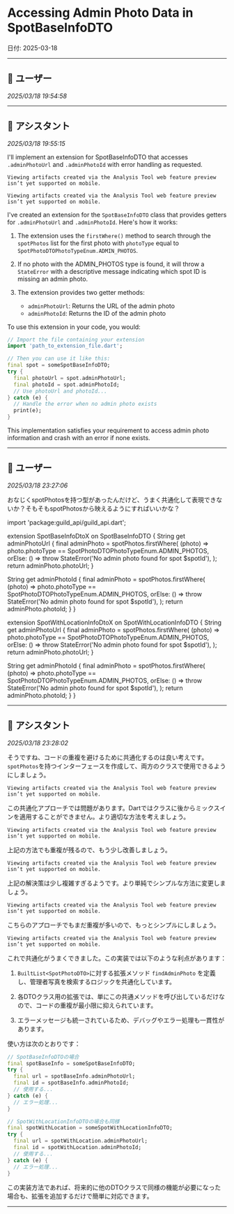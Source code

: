 # Accessing Admin Photo Data in SpotBaseInfoDTO

日付: 2025-03-18

---

## 👤 ユーザー
*2025/03/18 19:54:58*



---

## 🤖 アシスタント
*2025/03/18 19:55:15*

I'll implement an extension for SpotBaseInfoDTO that accesses `.adminPhotoUrl` and `.adminPhotoId` with error handling as requested.
```
Viewing artifacts created via the Analysis Tool web feature preview isn’t yet supported on mobile.
```


```
Viewing artifacts created via the Analysis Tool web feature preview isn’t yet supported on mobile.
```



I've created an extension for the `SpotBaseInfoDTO` class that provides getters for `.adminPhotoUrl` and `.adminPhotoId`. Here's how it works:

1. The extension uses the `firstWhere()` method to search through the `spotPhotos` list for the first photo with `photoType` equal to `SpotPhotoDTOPhotoTypeEnum.ADMIN_PHOTOS`.

2. If no photo with the ADMIN_PHOTOS type is found, it will throw a `StateError` with a descriptive message indicating which spot ID is missing an admin photo.

3. The extension provides two getter methods:
   - `adminPhotoUrl`: Returns the URL of the admin photo
   - `adminPhotoId`: Returns the ID of the admin photo

To use this extension in your code, you would:

```dart
// Import the file containing your extension
import 'path_to_extension_file.dart';

// Then you can use it like this:
final spot = someSpotBaseInfoDTO;
try {
  final photoUrl = spot.adminPhotoUrl;
  final photoId = spot.adminPhotoId;
  // Use photoUrl and photoId...
} catch (e) {
  // Handle the error when no admin photo exists
  print(e);
}
```

This implementation satisfies your requirement to access admin photo information and crash with an error if none exists.

---

## 👤 ユーザー
*2025/03/18 23:27:06*

おなじくspotPhotosを持つ型があったんだけど、うまく共通化して表現できないか？そもそもspotPhotosから映えるようにすればいいかな？

import 'package:guild_api/guild_api.dart';

extension SpotBaseInfoDtoX on SpotBaseInfoDTO {
  String get adminPhotoUrl {
    final adminPhoto = spotPhotos.firstWhere(
      (photo) =&gt; photo.photoType == SpotPhotoDTOPhotoTypeEnum.ADMIN_PHOTOS,
      orElse: () =&gt; throw StateError('No admin photo found for spot $spotId'),
    );
    return adminPhoto.photoUrl;
  }

  String get adminPhotoId {
    final adminPhoto = spotPhotos.firstWhere(
      (photo) =&gt; photo.photoType == SpotPhotoDTOPhotoTypeEnum.ADMIN_PHOTOS,
      orElse: () =&gt; throw StateError('No admin photo found for spot $spotId'),
    );
    return adminPhoto.photoId;
  }
}

extension SpotWithLocationInfoDtoX on SpotWithLocationInfoDTO {
  String get adminPhotoUrl {
    final adminPhoto = spotPhotos.firstWhere(
      (photo) =&gt; photo.photoType == SpotPhotoDTOPhotoTypeEnum.ADMIN_PHOTOS,
      orElse: () =&gt; throw StateError('No admin photo found for spot $spotId'),
    );
    return adminPhoto.photoUrl;
  }

  String get adminPhotoId {
    final adminPhoto = spotPhotos.firstWhere(
      (photo) =&gt; photo.photoType == SpotPhotoDTOPhotoTypeEnum.ADMIN_PHOTOS,
      orElse: () =&gt; throw StateError('No admin photo found for spot $spotId'),
    );
    return adminPhoto.photoId;
  }
}

---

## 🤖 アシスタント
*2025/03/18 23:28:02*

そうですね、コードの重複を避けるために共通化するのは良い考えです。`spotPhotos`を持つインターフェースを作成して、両方のクラスで使用できるようにしましょう。
```
Viewing artifacts created via the Analysis Tool web feature preview isn’t yet supported on mobile.
```



この共通化アプローチでは問題があります。Dartではクラスに後からミックスインを適用することができません。より適切な方法を考えましょう。
```
Viewing artifacts created via the Analysis Tool web feature preview isn’t yet supported on mobile.
```



上記の方法でも重複が残るので、もう少し改善しましょう。
```
Viewing artifacts created via the Analysis Tool web feature preview isn’t yet supported on mobile.
```





上記の解決策は少し複雑すぎるようです。より単純でシンプルな方法に変更しましょう。
```
Viewing artifacts created via the Analysis Tool web feature preview isn’t yet supported on mobile.
```





こちらのアプローチでもまだ重複が多いので、もっとシンプルにしましょう。
```
Viewing artifacts created via the Analysis Tool web feature preview isn’t yet supported on mobile.
```





これで共通化がうまくできました。この実装では以下のような利点があります：

1. `BuiltList<SpotPhotoDTO>`に対する拡張メソッド `findAdminPhoto` を定義し、管理者写真を検索するロジックを共通化しています。

2. 各DTOクラス用の拡張では、単にこの共通メソッドを呼び出しているだけなので、コードの重複が最小限に抑えられています。

3. エラーメッセージも統一されているため、デバッグやエラー処理も一貫性があります。

使い方は次のとおりです：

```dart
// SpotBaseInfoDTOの場合
final spotBaseInfo = someSpotBaseInfoDTO;
try {
  final url = spotBaseInfo.adminPhotoUrl;
  final id = spotBaseInfo.adminPhotoId;
  // 使用する...
} catch (e) {
  // エラー処理...
}

// SpotWithLocationInfoDTOの場合も同様
final spotWithLocation = someSpotWithLocationInfoDTO;
try {
  final url = spotWithLocation.adminPhotoUrl;
  final id = spotWithLocation.adminPhotoId;
  // 使用する...
} catch (e) {
  // エラー処理...
}
```

この実装方法であれば、将来的に他のDTOクラスで同様の機能が必要になった場合も、拡張を追加するだけで簡単に対応できます。

---
